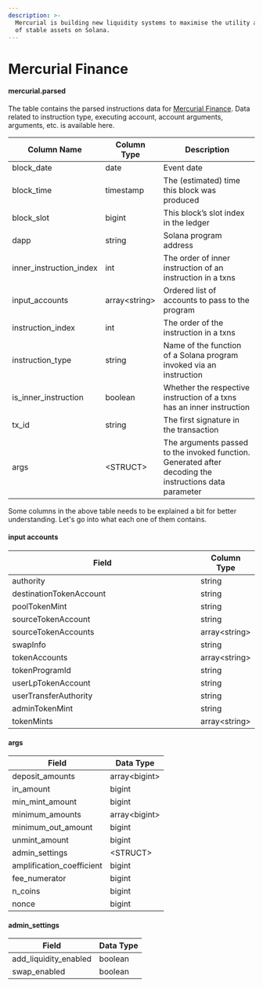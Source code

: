 ```yaml
---
description: >-
  Mercurial is building new liquidity systems to maximise the utility and yield
  of stable assets on Solana.
---
```


# Mercurial Finance

#### mercuria&#x6C;**.parsed**

The table contains the parsed instructions data for [Mercurial Finance](https://www.mercurial.finance/about). Data related to instruction type, executing account, account arguments, arguments, etc. is available here.

| Column Name               | Column Type    | Description                                                                                              |
| ------------------------- | -------------- | -------------------------------------------------------------------------------------------------------- |
| block\_date               | date           | Event date                                                                                               |
| block\_time               | timestamp      | The (estimated) time this block was produced                                                             |
| block\_slot               | bigint         | This block’s slot index in the ledger                                                                    |
| dapp                      | string         | Solana program address                                                                                   |
| inner\_instruction\_index | int            | The order of inner instruction of an instruction in a txns                                               |
| input\_accounts           | array\<string> | Ordered list of accounts to pass to the program                                                          |
| instruction\_index        | int            | The order of the instruction in a txns                                                                   |
| instruction\_type         | string         | Name of the function of a Solana program invoked via an instruction                                      |
| is\_inner\_instruction    | boolean        | Whether the respective instruction of a txns has an inner instruction                                    |
| tx\_id                    | string         | The first signature in the transaction                                                                   |
| args                      | \<STRUCT>      | The arguments passed to the invoked function. Generated after decoding the instructions data parameter   |

Some columns in the above table needs to be explained a bit for better understanding. Let's go into what each one of them contains.

#### **input accounts**

<table><thead><tr><th width="374.3333333333333">Field</th><th>Column Type</th></tr></thead><tbody><tr><td>authority</td><td>string</td></tr><tr><td>destinationTokenAccount</td><td>string</td></tr><tr><td>poolTokenMint</td><td>string</td></tr><tr><td>sourceTokenAccount</td><td>string</td></tr><tr><td>sourceTokenAccounts</td><td>array&#x3C;string></td></tr><tr><td>swapInfo</td><td>string</td></tr><tr><td>tokenAccounts</td><td>array&#x3C;string></td></tr><tr><td>tokenProgramId</td><td>string</td></tr><tr><td>userLpTokenAccount</td><td>string</td></tr><tr><td>userTransferAuthority</td><td>string</td></tr><tr><td>adminTokenMint</td><td>string</td></tr><tr><td>tokenMints</td><td>array&#x3C;string></td></tr></tbody></table>

#### args

| Field                      | Data Type      |
| -------------------------- | -------------- |
| deposit\_amounts           | array\<bigint> |
| in\_amount                 | bigint         |
| min\_mint\_amount          | bigint         |
| minimum\_amounts           | array\<bigint> |
| minimum\_out\_amount       | bigint         |
| unmint\_amount             | bigint         |
| admin\_settings            | \<STRUCT>      |
| amplification\_coefficient | bigint         |
| fee\_numerator             | bigint         |
| n\_coins                   | bigint         |
| nonce                      | bigint         |

#### admin\_settings

| Field                   | Data Type |
| ----------------------- | --------- |
| add\_liquidity\_enabled | boolean   |
| swap\_enabled           | boolean   |

